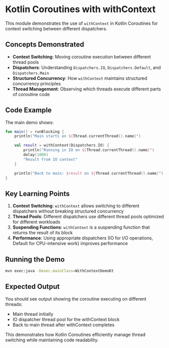 # Kotlin Coroutines with withContext

This module demonstrates the use of `withContext` in Kotlin Coroutines for context switching between different dispatchers.

## Concepts Demonstrated

- **Context Switching**: Moving coroutine execution between different thread pools
- **Dispatchers**: Understanding `Dispatchers.IO`, `Dispatchers.Default`, and `Dispatchers.Main`
- **Structured Concurrency**: How `withContext` maintains structured concurrency principles
- **Thread Management**: Observing which threads execute different parts of coroutine code

## Code Example

The main demo shows:
```kotlin
fun main() = runBlocking {
    println("Main starts on ${Thread.currentThread().name}")

    val result = withContext(Dispatchers.IO) {
        println("Running in IO on ${Thread.currentThread().name}")
        delay(1000)
        "Result from IO context"
    }

    println("Back to main: $result on ${Thread.currentThread().name}")
}
```

## Key Learning Points

1. **Context Switching**: `withContext` allows switching to different dispatchers without breaking structured concurrency
2. **Thread Pools**: Different dispatchers use different thread pools optimized for different workloads
3. **Suspending Functions**: `withContext` is a suspending function that returns the result of its block
4. **Performance**: Using appropriate dispatchers (IO for I/O operations, Default for CPU-intensive work) improves performance

## Running the Demo

```bash
mvn exec:java -Dexec.mainClass=WithContextDemoKt
```

## Expected Output

You should see output showing the coroutine executing on different threads:
- Main thread initially
- IO dispatcher thread pool for the withContext block
- Back to main thread after withContext completes

This demonstrates how Kotlin Coroutines efficiently manage thread switching while maintaining code readability.